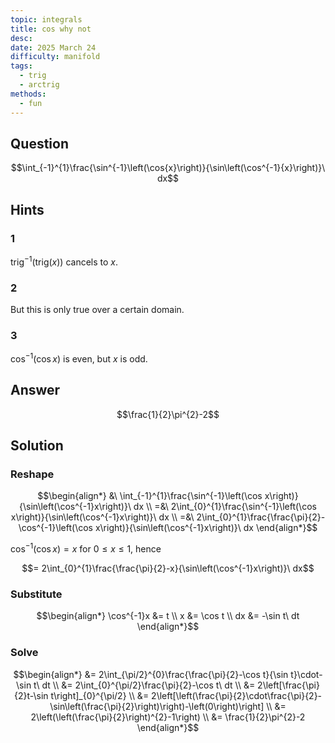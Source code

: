 ```yaml
---
topic: integrals
title: cos why not
desc: 
date: 2025 March 24
difficulty: manifold
tags:
  - trig
  - arctrig
methods:
  - fun
---
```



## Question
```math
\int_{-1}^{1}\frac{\sin^{-1}\left(\cos{x}\right)}{\sin\left(\cos^{-1}{x}\right)}\ dx
```


## Hints

### 1
$\text{trig}^{-1}(\text{trig}(x))$ cancels to $x$.

### 2
But this is only true over a certain domain.

### 3
$\cos^{-1}\left( \cos{x} \right)$ is even, but $x$ is odd.


## Answer
```math
\frac{1}{2}\pi^{2}-2
```


## Solution

### Reshape
```math
\begin{align*}
  &\ \int_{-1}^{1}\frac{\sin^{-1}\left(\cos x\right)}{\sin\left(\cos^{-1}x\right)}\ dx
  \\ =&\ 2\int_{0}^{1}\frac{\sin^{-1}\left(\cos x\right)}{\sin\left(\cos^{-1}x\right)}\ dx
  \\ =&\ 2\int_{0}^{1}\frac{\frac{\pi}{2}-\cos^{-1}\left(\cos x\right)}{\sin\left(\cos^{-1}x\right)}\ dx
\end{align*}
```

$\cos^{-1}(\cos{x}) = x$ for $0 \leq x \leq 1$, hence

```math
= 2\int_{0}^{1}\frac{\frac{\pi}{2}-x}{\sin\left(\cos^{-1}x\right)}\ dx
```

### Substitute
```math
\begin{align*}
  \cos^{-1}x &= t
  \\ x &= \cos t
  \\ dx &= -\sin t\ dt
\end{align*}
```

### Solve
```math
\begin{align*}
  &= 2\int_{\pi/2}^{0}\frac{\frac{\pi}{2}-\cos t}{\sin t}\cdot-\sin t\ dt
  \\ &= 2\int_{0}^{\pi/2}\frac{\pi}{2}-\cos t\ dt
  \\ &= 2\left[\frac{\pi}{2}t-\sin t\right]_{0}^{\pi/2}
  \\ &= 2\left[\left(\frac{\pi}{2}\cdot\frac{\pi}{2}-\sin\left(\frac{\pi}{2}\right)\right)-\left(0\right)\right]
  \\ &= 2\left(\left(\frac{\pi}{2}\right)^{2}-1\right)
  \\ &= \frac{1}{2}\pi^{2}-2
\end{align*}
```
